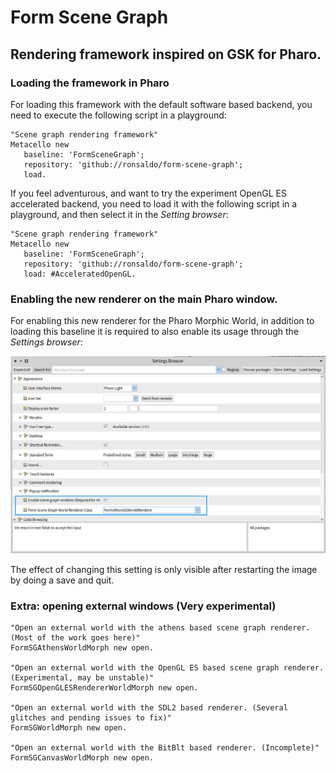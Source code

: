 # Form Scene Graph
## Rendering framework inspired on GSK for Pharo.

### Loading the framework in Pharo

For loading this framework with the default software based backend, you need to
execute the following script in a playground:

```smalltalk
"Scene graph rendering framework"
Metacello new
   baseline: 'FormSceneGraph';
   repository: 'github://ronsaldo/form-scene-graph';
   load.
```

If you feel adventurous, and want to try the experiment OpenGL ES accelerated backend, you need
to load it with the following script in a playground, and then select it in the *Setting browser*:

```smalltalk
"Scene graph rendering framework"
Metacello new
   baseline: 'FormSceneGraph';
   repository: 'github://ronsaldo/form-scene-graph';
   load: #AcceleratedOpenGL.
```

### Enabling the new renderer on the main Pharo window.
For enabling this new renderer for the Pharo Morphic World, in addition to loading
this baseline it is required to also enable its usage through the *Settings browser*:

![Renderer Enabling Setting](images/enable-settings.png)

The effect of changing this setting is only visible after restarting the image by doing a save and quit.

### Extra: opening external windows (Very experimental)
```smalltalk
"Open an external world with the athens based scene graph renderer. (Most of the work goes here)"
FormSGAthensWorldMorph new open.

"Open an external world with the OpenGL ES based scene graph renderer. (Experimental, may be unstable)"
FormSGOpenGLESRendererWorldMorph new open.

"Open an external world with the SDL2 based renderer. (Several glitches and pending issues to fix)"
FormSGWorldMorph new open.

"Open an external world with the BitBlt based renderer. (Incomplete)"
FormSGCanvasWorldMorph new open.

```
